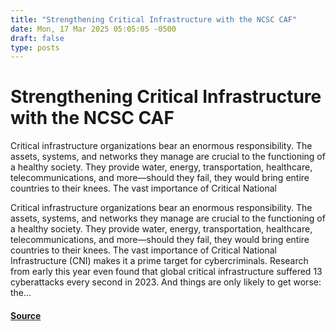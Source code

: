 ```yaml
---
title: "Strengthening Critical Infrastructure with the NCSC CAF"
date: Mon, 17 Mar 2025 05:05:05 -0500
draft: false
type: posts
---
```

# Strengthening Critical Infrastructure with the NCSC CAF





 Critical infrastructure organizations bear an enormous responsibility. The assets, systems, and networks they manage are crucial to the functioning of a healthy society. They provide water, energy, transportation, healthcare, telecommunications, and more—should they fail, they would bring entire countries to their knees. The vast importance of Critical National

Critical infrastructure organizations bear an enormous responsibility. The assets, systems, and networks they manage are crucial to the functioning of a healthy society. They provide water, energy, transportation, healthcare, telecommunications, and more—should they fail, they would bring entire countries to their knees. The vast importance of Critical National Infrastructure (CNI) makes it a prime target for cybercriminals. Research from early this year even found that global critical infrastructure suffered 13 cyberattacks every second in 2023. And things are only likely to get worse: the...

#### [Source](https://www.tripwire.com/state-of-security/strengthening-critical-infrastructure-ncsc-caf)

